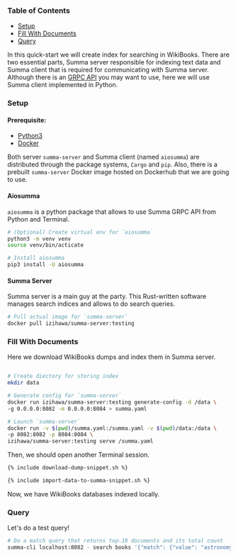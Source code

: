 ### Table of Contents
- [Setup](#setup)
- [Fill With Documents](#fill)
- [Query](#query)

In this quick-start we will create index for searching in WikiBooks. There are two essential parts, Summa server responsible for
indexing text data and Summa client that is required for communicating with Summa server. 
Although there is an [GRPC API](summa/proto) you may want to use, here we will use Summa client implemented in Python.

### Setup <a name="setup"></a>

#### Prerequisite:
- [Python3](https://www.python.org/downloads/)
- [Docker](https://www.docker.com/)

Both server `summa-server` and Summa client (named `aiosumma`) are distributed through the package systems, `Cargo` and `pip`.
Also, there is a prebuilt `summa-server` Docker image hosted on Dockerhub that we are going to use.

#### Aiosumma
`aiosumma` is a python package that allows to use Summa GRPC API from Python and Terminal.

```bash
# (Optional) Create virtual env for `aiosumma`
python3 -m venv venv
source venv/bin/acticate

# Install aiosumma
pip3 install -U aiosumma
```

#### Summa Server
Summa server is a main guy at the party. This Rust-written software manages search indices and allows to do search queries.

```bash
# Pull actual image for `summa-server`
docker pull izihawa/summa-server:testing
```

### Fill With Documents <a name="fill"></a>
Here we download WikiBooks dumps and index them in Summa server.

```bash

# Create diectory for storing index
mkdir data

# Generate config for `summa-server`
docker run izihawa/summa-server:testing generate-config -d /data \
-g 0.0.0.0:8082 -m 0.0.0.0:8084 > summa.yaml

# Launch `summa-server`
docker run -v $(pwd)/summa.yaml:/summa.yaml -v $(pwd)/data:/data \
-p 8082:8082 -p 8084:8084 \
izihawa/summa-server:testing serve /summa.yaml
```

Then, we should open another Terminal session.

```bash
{% include download-dump-snippet.sh %}

{% include import-data-to-summa-snippet.sh %}
```

Now, we have WikiBooks databases indexed locally.

### Query <a name="query"></a>
Let's do a test query!

```bash
# Do a match query that returns top-10 documents and its total count
summa-cli localhost:8082 - search books '{"match": {"value": "astronomy"}}' '[{"top_docs": {"limit": 10}}, {"count": {}}]'
```
